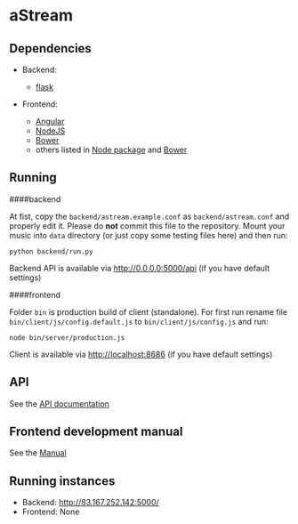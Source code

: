 # aStream

## Dependencies
- Backend:
    - [flask](https://pypi.python.org/pypi/Flask)

- Frontend:
    - [Angular](https://angularjs.org)
    - [NodeJS](https://nodejs.org)
    - [Bower](http://bower.io)
    - others listed in [Node package](frontend/package.json) and [Bower](frontend/bower.json)

## Running

####backend

At fist, copy the `backend/astream.example.conf` as `backend/astream.conf` and properly edit it. Please do **not** commit this file to the repository.
Mount your music into `data` directory (or just copy some testing files here) and then run:

    python backend/run.py

Backend API is available via <http://0.0.0.0:5000/api> (if you have default settings)

####frontend

Folder `bin` is production build of client (standalone).
For first run rename file `bin/client/js/config.default.js` to `bin/client/js/config.js`
and run:

    node bin/server/production.js

Client is available via <http://localhost:8686> (if you have default settings)


## API

See the [API documentation](API.md)


## Frontend development manual

See the [Manual](frontend.md)

## Running instances
- Backend: <http://83.167.252.142:5000/>
- Frontend: None
